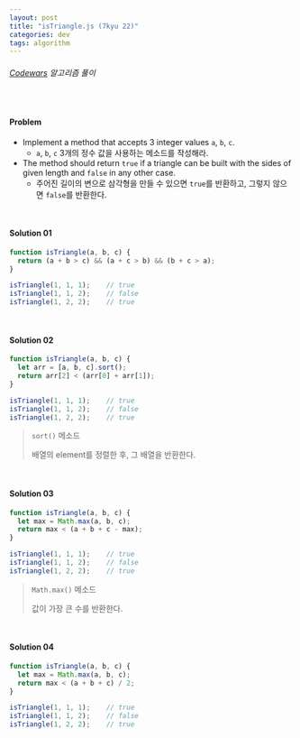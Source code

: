 ```yaml
---
layout: post
title: "isTriangle.js (7kyu 22)"
categories: dev
tags: algorithm
---
```


###### [Codewars](https://www.codewars.com) 알고리즘 풀이

<br>

#### Problem

- Implement a method that accepts 3 integer values `a`, `b`, `c`.
  - `a`, `b`, `c` 3개의 정수 값을 사용하는 메소드를 작성해라.
- The method should return `true` if a triangle can be built with the sides of given length and `false` in any other case.
  - 주어진 길이의 변으로 삼각형을 만들 수 있으면 `true`를 반환하고, 그렇지 않으면 `false`를 반환한다.

<br>

#### Solution 01

```js
function isTriangle(a, b, c) {
  return (a + b > c) && (a + c > b) && (b + c > a);
}

isTriangle(1, 1, 1);	// true
isTriangle(1, 1, 2);	// false
isTriangle(1, 2, 2);	// true
```

<br>

#### Solution 02

```js
function isTriangle(a, b, c) {
  let arr = [a, b, c].sort();
  return arr[2] < (arr[0] + arr[1]);
}

isTriangle(1, 1, 1);	// true
isTriangle(1, 1, 2);	// false
isTriangle(1, 2, 2);	// true
```

> `sort()` 메소드
>
> 배열의 element를 정렬한 후, 그 배열을 반환한다.

<br>

#### Solution 03

```js
function isTriangle(a, b, c) {
  let max = Math.max(a, b, c);
  return max < (a + b + c - max);
}

isTriangle(1, 1, 1);	// true
isTriangle(1, 1, 2);	// false
isTriangle(1, 2, 2);	// true
```

> `Math.max()` 메소드
>
> 값이 가장 큰 수를 반환한다.

<br>

#### Solution 04

```js
function isTriangle(a, b, c) {
  let max = Math.max(a, b, c);
  return max < (a + b + c) / 2;
}

isTriangle(1, 1, 1);	// true
isTriangle(1, 1, 2);	// false
isTriangle(1, 2, 2);	// true
```

<br>
